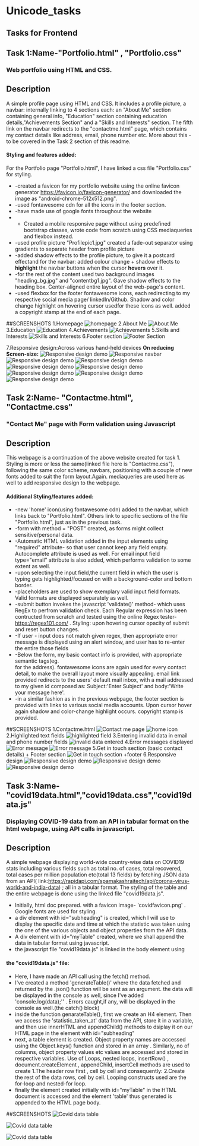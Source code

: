 # Unicode_tasks
## Tasks for Frontend 

## Task 1:Name-"Portfolio.html" , "Portfolio.css"
### Web portfolio using HTML and CSS.
## Description

A simple profile page using HTML and CSS. It includes a profile picture, a navbar: internally linking to 4 sections each: an "About Me" section containing general info, "Education" section containing education details,"Achievements Section" and a "Skills and Interests" section. The fifth link on the navbar redirects to the "contactme.html" page, which contains my contact details like address, email, phone number etc. More about this - to be covered in the Task 2 section of this readme.
#### Styling and features added:
For the Portfolio page "Portfolio.html", I have linked a css file "Portfolio.css" for styling.
* -created a favicon for my portfolio website using the online favicon generator https://favicon.io/favicon-generator/ and downloaded the image as "android-chrome-512x512.png".
* -used fontawesome cdn for all the icons in the footer section.
* -have made use of google fonts throughout the website
* - Created a mobile responsive page without using predefined bootstrap classes, wrote code from scratch using CSS mediaqueries and flexbox instead.
* -used profile picture "Profilepic1.jpg"
created a fade-out separator using gradients to separate header from profile picture
* -added shadow effects to the profile picture, to give it a postcard effectand for the navbar: added colour change + shadow effects to **highlight** the navbar buttons when the cursor **hovers** over it.
* -for the rest of the content used two background images "heading_bg.jpg" and "contentbg1.jpg". Gave shadow effects to the heading box. Center-aligned entire layout of the web-page's content.
* -used flexbox for the footer fontawesome icons, each redirecting to my respective social media page/ linkedIn/Github. Shadow and color change highlight on hovering cursor usedfor these icons as well. added a copyright stamp at the end of each page.


##SCREENSHOTS
1.Homepage
![homepage](/Screenshots/Homepage.png)
2.About Me
![About Me](/Screenshots/Aboutme.png)
3.Education
![Education](/Screenshots/Education.png)
4.Achievements
![Achievements](/Screenshots/Achievements.png)
5.Skills and Interests
![Skills and Interests](/Screenshots/Skills.png)
6.Footer section
![Footer Section](/Screenshots/Footer_section.png)

7.Responsive design:Across various hand-held devices
**On reducing Screen-size:**
![Responsive design demo](/Screenshots/mobile_responsive1.png)
![Responsive navbar](/Screenshots/mobile_responsive2.png)
![Responsive design demo](/Screenshots/mobile_responsive3.png)
![Responsive design demo](/Screenshots/mobile_responsive4.png)
![Responsive design demo](/Screenshots/mobile_responsive5.png)
![Responsive design demo](/Screenshots/mobile_responsive6.png)
![Responsive design demo](/Screenshots/mobile_responsive7.png)
![Responsive design demo](/Screenshots/mobile_responsive8.png)
![Responsive design demo](/Screenshots/mobile_responsive9.png)

## Task 2:Name- "Contactme.html", "Contactme.css"
### "Contact Me" page with Form validation using Javascript
## Description
This webpage is a continuation of the above website created for task 1. Styling is more or less the same(linked file here is "Contactme.css"), following the same color scheme, navbars, positioning with a couple of new fonts added to suit the form layout.Again. mediaqueries are used here as well to add responsive design to the webpage.
#### Additional Styling/features added:
* -new 'home' icon(using fontawesome cdn) added to the navbar, which links back to "Portfolio.html". Others link to specific sections of the file "Portfolio.html", just as in the previous task.
* -form with method = "POST" created, as forms might collect sensitive/personal data.
* -Automatic HTML validation added in the input elements using "required" attribute- so that user cannot keep any field empty. Autocomplete attribute is used as well. For email input field type="email" attribute is also added, which performs validation to some extent as well.
* -upon selecting the input field,the current field in which the user is typing gets highlighted/focused on with a background-color and bottom border. 
* -placeholders are used to show exemplary valid input field formats. Valid formats are displayed separately as well.
* -submit button invokes the javascript 'validate()' method- which uses RegEx to perfrom validation check. Each Regular expression has been contructed from scratch and tested using the online Regex tester- https://regex101.com/ . Styling: upon hovering cursor opacity of submit and reset button changes.
* -If user - input does not match given regex, then appropriate error message is displayed using an alert window, and user has to re-enter the entire those fields
* -Below the form, my basic contact info is provided, with appropriate semantic tags(eg. <address></address> for the address). fontawesome icons are again used for every contact detail, to make the overall layout more visually appealing. email link provided redirects to the users' default mail inbox, with a mail addressed to my given id composed as: Subject:'Enter Subject' and body:'Write your message here'.
* -in a similar fashion as in the previous webpage, the footer section is provided with links to various social media accounts. Upon cursor hover again shadow and color-change highlight occurs. copyright stamp is provided.

##SCREENSHOTS
1.Contactme.html
![Contact me page](/Screenshots/Contactme.png)
![home icon](/Screenshots/Home_icon.png)
2.Highlighted text fields
![highlighted field](/Screenshots/highlight_field.png)
3.Entering invalid data in email and phone number fields
![invalid data entered](/Screenshots/invalid_phone.png)
4.Error messages displayed
![Error message](/Screenshots/Errormsg1.png)
![Error message](/Screenshots/Errormsg2.png)
5.Get in touch section (basic contact details) + Footer section
![Get in touch section +footer](/Screenshots/Footer.png)
6.Responsive design
![Responsive design demo](/Screenshots/mobile_responsive10.png)
![Responsive design demo](/Screenshots/mobile_responsive11.png)
![Responsive design demo](/Screenshots/mobile_responsive12.png)



## Task 3:Name-"covid19data.html","covid19data.css","covid19data.js"
### Displaying COVID-19 data from an API in tabular format on the html webpage, using API calls in javascript.  
## Description
A simple webpage displaying world-wide country-wise data on COVID19 stats including various fields such as total no. of cases, total recovered, total cases per million population etc(total 13 fields) by fetching JSON data from an API( link:https://rapidapi.com/spamakashrajtech/api/corona-virus-world-and-india-data) ; all in a tabular format. The styling of the table and the entire webpage is done using the linked file "covid19data.js".
* Initially, html doc prepared. with a favicon image- 'covidfavicon.png' . Google fonts are used for styling.
* a div element with id="subheading" is created, which I will use to display the specific date and time at which the statistic was taken using the one of the various objects and object properties from the API data.
* A div element with id="myTable" created, where we shall append the data in tabular format using javascript.
* the javascript file "covid19data.js" is linked in the body element using <script></script>

#### the "covid19data.js" file:
* Here, I have made an API call using the fetch() method.
* I've created a method 'generateTable()' where the data fetched and returned by the .json() function will be sent as an argument. the data will be displayed in the console as well, since I've added 'console.log(data);'' . Errors caught,if any, will be displayed in the console as well.(the catch() block)
* inside the function genarateTable(), first we create an H4 element. Then we access the 'statistic_taken_at' data from the API, store it in a variable, and then use innerHTML and appendChild() methods to dsiplay it on our HTML page in the element with id="subheading"
* next, a table element is created. Object property names are accessed using the Object.keys() function and stored in an array . Similarly, no of columns, object property values etc values are accessed and stored in respective variables. Use of Loops, nested loops, insertRow() , document.createElement , appendChild, insertCell methods are used to create 1.The header row first , cell by cell and consequently: 2.Create the rest of the data rows, cell by cell. Looping constructs used are the for-loop and nested-for loop.
* finally the element created initially with id="myTable" in the HTML document is accessed and the element 'table' thus generated is appended to the HTML page body.

##SCREENSHOTS
![Covid data table](/covid1.png)

![Covid data table](/covid2.png)

![Covid data table](/covid3.png)

















